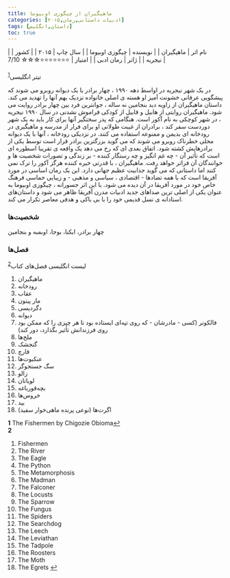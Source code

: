 ```yaml
---
title: ماهیگیران از چیگوزی اوبیوما
categories: [ادبیات داستانی,رمان,۲۰۱۵]
tags: [داستان,انگلیس]
toc: true
---
```


| نام اثر | ماهیگیران |
| نویسنده | چیگوزی اوبیوما |
| سال چاپ | ۲۰۱۵  |
| کشور | نیجریه  |
| ژانر | رمان ادبی  |
| امتیاز | ⭐⭐⭐⭐⭐⭐⭐☆☆☆ 7/10  |


تیتر انگلیسی<sup id="a1">[1](#f1)</sup>

در یک شهر نیجریه در اواسط دهه ۱۹۹۰ ، چهار برادر با یک دیوانه روبرو می شوند که پیشگویی عرفانی خشونت آمیز او هسته ی اصلی خانواده نزدیک بهم آنها را تهدید می کند.
داستان ماهیگیران از زاویه دید بنجامین نه ساله ، جوانترین فرد بین چهار برادر روایت می شود. ماهیگیران روایتی از هابیل و قابیل از کودکی فراموش نشدنی در سال ۱۹۹۰ نیجریه ، در شهر کوچکی به نام آکور است. هنگامی که پدر سختگیر آنها برای کار باید به یک شهر دوردست سفر کند ، برادران از غیبت طولانی او برای فرار از مدرسه و ماهیگیری در رودخانه ای بدیمن و ممنوعه استفاده می کنند. در نزدیکی رودخانه ، آنها با یک دیوانه محلی خطرناک روبرو می شوند که می گوید بزرگترین برادر قرار است توسط یکی از برادرهایش کشته شود.
اتفاق بعدی ای که رخ می دهد یک واقعه ی تقریبا اسطوره ای است که تأثیر آن - چه غم انگیز و چه رستگار کننده - بر زندگی و تصورات شخصیت ها و خوانندگان آن فراتر خواهد رفت. ماهیگیران ، با قدرتی خیره کننده هرگز آکور را ترک نمی کنند اما داستانی که می گوید جذابیت عظیم جهانی دارد. این یک رمان اساسی در مورد آفریقا است که با همه تضادها - اقتصادی ، سیاسی و مذهبی - و زیبایی حماسی فرهنگ خاص خود در مورد آفریقا در آن دیده می شود.
با این اثر جسورانه ، چیگوزی اوبیوما به عنوان یکی از اصلی ترین صداهای جدید ادبیات مدرن آفریقا ظاهر می شود و داستان‌های استادانه ی نسل قدیمی خود را با بی باکی و هدفی معاصر تکرار می کند.

### شخصیت‌ها

چهار برادر، ایکنا، بوجا، اوبمبه و بنجامین

### فصل‌ها

لیست انگلیسی فصل‌های کتاب<sup id="a2">[2](#f2)</sup>

1. ماهیگیران
2. رودخانه
3. عقاب
4. مار پیتون
5. دگردیسی
6. دیوانه
7. فالکونر (کسی - مادرشان - که روی تپه‌ای ایستاده بود تا هر چیزی را که ممکن بود روی فرزندانش تأثیر بگذارد، دور کند)
8. ملخ‌ها
9. گنجشک
10. قارچ
11. عنکبوت‌ها
12. سگ جستجوگر
13. زالو
14. لویاتان
15. بچه‌قورباغه
16. خروس‌ها
17. بید
18. اگرت‌ها (نوعی پرنده ماهی‌خوار سفید)


<b id="f1">1</b> <span class="footnote">The Fishermen by Chigozie Obioma</span>[↩](#a1)
<br><b id="f2">2</b> <span class="footnote">
1. Fishermen
2. The River
3. The Eagle
4. The Python
5. The Metamorphosis
6. The Madman
7. The Falconer
8. The Locusts
9. The Sparrow
10. The Fungus
11. The Spiders
12. The Searchdog
13. The Leech
14. The Leviathan
15. The Tadpole
16. The Roosters
17. The Moth
18. The Egrets
</span>[↩](#a2)
